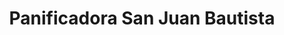 ---
title: "Panificadora San Juan Bautista"
url: /villarta-de-san-juan/panificadora-san-juan-bautista/
shop: Bäckerei
---